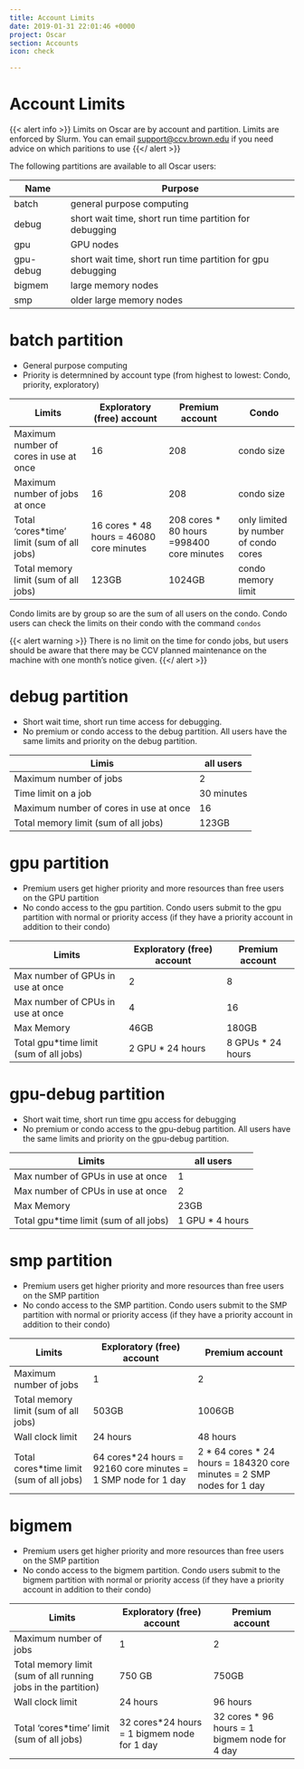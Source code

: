 ```yaml
---
title: Account Limits
date: 2019-01-31 22:01:46 +0000
project: Oscar
section: Accounts
icon: check

---
```

# Account Limits

{{< alert info >}} Limits on Oscar are by account and partition.  Limits are enforced by Slurm. You can email support@ccv.brown.edu if you need advice on which paritions to use {{</ alert >}}

The following partitions are available to all Oscar users:

| Name | Purpose |
| --- | --- |
| batch | general purpose computing |
| debug | short wait time, short run time partition for debugging |
| gpu | GPU nodes |
| gpu-debug | short wait time, short run time partition for gpu debugging |
| bigmem | large memory nodes |
| smp | older large memory nodes |

# batch partition

* General purpose computing
* Priority is determnined by account type (from highest
  to lowest: Condo, priority, exploratory)

| Limits | Exploratory (free) account | Premium account | Condo |
| --- | --- | --- | --- |
| Maximum number of cores in use at once | 16 | 208 | condo size |
| Maximum number of jobs at once | 16 | 208 | condo size |
| Total ‘cores*time’ limit (sum of all jobs) | 16 cores * 48 hours = 46080 core minutes | 208 cores * 80 hours =998400 core minutes | only limited by number of condo cores |
| Total memory limit (sum of all jobs) | 123GB | 1024GB | condo memory limit |

Condo limits are by group so are the sum of all users on the condo.
Condo users can check the limits on their condo with the command `condos`

{{< alert warning >}}
There is no limit on the time for condo jobs, but users should be aware that there may be CCV planned maintenance on the machine with one month’s notice given.
{{</ alert >}}

# debug partition

* Short wait time, short run time access for debugging.
* No premium or condo access to the debug partition.  All users have the same limits and priority on the debug partition.

| Limis | all users |
| --- | --- |
| Maximum number of jobs | 2 |
| Time limit on a job | 30 minutes |
| Maximum number of cores in use at once | 16 |
| Total memory limit (sum of all jobs) | 123GB |

# gpu partition

* Premium users get higher priority and more resources than free users on the GPU partition
* No condo access to the gpu partition.  Condo users submit to the gpu partition with normal or priority access (if they have a priority account in addition to their condo)

| Limits | Exploratory (free) account | Premium account |
| --- | --- | --- |
| Max number of GPUs in use at once | 2 | 8 |
| Max number of CPUs in use at once | 4 | 16 |
| Max Memory | 46GB | 180GB |
| Total gpu*time limit (sum of all jobs) | 2 GPU * 24 hours | 8 GPUs * 24 hours |

# gpu-debug partition

* Short wait time, short run time gpu access for debugging
* No premium or condo access to the gpu-debug partition.  All users have the same limits and priority on the gpu-debug partition.

| Limits | all users |
| --- | --- |
| Max number of GPUs in use at once | 1 |
| Max number of CPUs in use at once | 2 |
| Max Memory | 23GB |
| Total gpu*time limit (sum of all jobs) | 1 GPU * 4 hours |

# smp partition

* Premium users get higher priority and more resources than free users on the SMP partition
* No condo access to the SMP partition.  Condo users submit to the SMP partition with normal or priority access (if they have a priority account in addition to their condo)

| Limits | Exploratory (free) account | Premium account |
| --- | --- | --- |
| Maximum number of jobs | 1 | 2 |
| Total memory limit (sum of all jobs) | 503GB | 1006GB |
| Wall clock limit | 24 hours | 48 hours |
| Total cores*time limit (sum of all jobs) | 64 cores*24 hours = 92160 core minutes = 1 SMP node for 1 day | 2 * 64 cores * 24 hours = 184320 core minutes = 2 SMP nodes for 1 day |

# bigmem

* Premium users get higher priority and more resources than free users on the SMP partition
* No condo access to the bigmem partition.  Condo users submit to the bigmem partition with normal or priority access (if they have a priority account in addition to their condo)

| Limits | Exploratory (free) account | Premium account |
| --- | --- | --- |
| Maximum number of jobs | 1 | 2 |
| Total memory limit (sum of all running jobs in the partition) | 750 GB | 750GB |
| Wall clock limit | 24 hours | 96 hours |
| Total ‘cores*time’ limit (sum of all jobs) | 32 cores*24 hours = 1 bigmem node for 1 day | 32 cores * 96 hours = 1 bigmem node for 4 day |